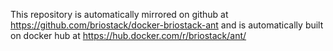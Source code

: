 This repository is automatically mirrored on github at https://github.com/briostack/docker-briostack-ant and is automatically built on docker hub at https://hub.docker.com/r/briostack/ant/